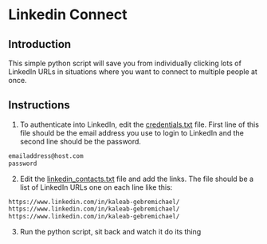 # Linkedin Connect
## Introduction
This simple python script will save you from individually clicking lots of LinkedIn URLs in situations where you want to connect to multiple people at once. 

## Instructions

1. To authenticate into LinkedIn, edit the [credentials.txt](./credentials.txt) file. First line of this file should be the email address you use to login to LinkedIn and the second line should be the password.
```bash
emailaddress@host.com
password
```
2. Edit the [linkedin_contacts.txt](./linkedin_contacts.txt) file and add the links. The file should be a list of LinkedIn URLs one on each line like this:
```bash
https://www.linkedin.com/in/kaleab-gebremichael/
https://www.linkedin.com/in/kaleab-gebremichael/
https://www.linkedin.com/in/kaleab-gebremichael/
```
3. Run the python script, sit back and watch it do its thing
